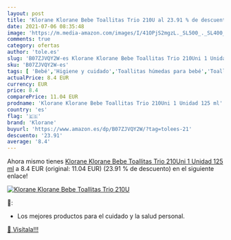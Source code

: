 ```yaml
---
layout: post
title: 'Klorane Klorane Bebe Toallitas Trio 210U al 23.91 % de descuento'
date: 2021-07-06 08:35:48
image: 'https://m.media-amazon.com/images/I/41OPjS2mgzL._SL500_._SL400_.jpg'
comments: true
category: ofertas
author: 'tole.es'
slug: 'B07ZJVQY2W-es Klorane Klorane Bebe Toallitas Trio 210Uni 1 Unidad 125 ml'
sku: 'B07ZJVQY2W-es'
tags: [ 'Bebé','Higiene y cuidado','Toallitas húmedas para bebé','Toallitas y accesorios para bebé','bebe','klorane', ]
actualPrice: 8.4 EUR
currency: EUR
price: 8.4
comparePrice: 11.04 EUR
prodname: 'Klorane Klorane Bebe Toallitas Trio 210Uni 1 Unidad 125 ml'
country: 'es'
flag: '🇪🇸'
brand: 'Klorane'
buyurl: 'https://www.amazon.es/dp/B07ZJVQY2W/?tag=tolees-21'
descuento: '23.91'
average: '8.4'
---
```


Ahora mismo tienes [Klorane Klorane Bebe Toallitas Trio 210Uni 1 Unidad 125 ml](https://www.amazon.es/dp/B07ZJVQY2W/?tag=tolees-21) a 8.4 EUR (original: 11.04 EUR) (23.91 %  de descuento) en el siguiente enlace!

[![Klorane Klorane Bebe Toallitas Trio 210U](https://m.media-amazon.com/images/I/41OPjS2mgzL._SL500_._SL400_.jpg)](https://www.amazon.es/dp/B07ZJVQY2W/?tag=tolees-21)

🔎:

- Los mejores productos para el cuidado y la salud personal.

[🛒 Visítala!!!](https://www.amazon.es/dp/B07ZJVQY2W/?tag=tolees-21)
